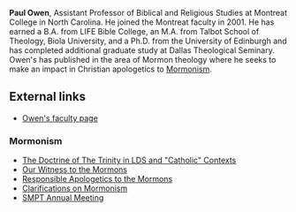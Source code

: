 **Paul Owen**, Assistant Professor of Biblical and Religious
Studies at Montreat College in North Carolina. He joined the
Montreat faculty in 2001. He has earned a B.A. from LIFE Bible
College, an M.A. from Talbot School of Theology, Biola University,
and a Ph.D. from the University of Edinburgh and has completed
additional graduate study at Dallas Theological Seminary. Owen's
has published in the area of Mormon theology where he seeks to make
an impact in Christian apologetics to
[Mormonism](Mormonism "Mormonism").


## External links

-   [Owen's faculty page](http://www.montreat.edu/bible/faculty.asp)

### Mormonism

-   [The Doctrine of The Trinity in LDS and "Catholic" Contexts](http://www.smpt.org/member_resource/element/owen_element1-1.html)
-   [Our Witness to the Mormons](http://cs.reformedcatholicism.com/?p=19)
-   [Responsible Apologetics to the Mormons](http://cs.reformedcatholicism.com/?p=67)
-   [Clarifications on Mormonism](http://cs.reformedcatholicism.com/?p=60)
-   [SMPT Annual Meeting](http://cs.reformedcatholicism.com/?p=177)



